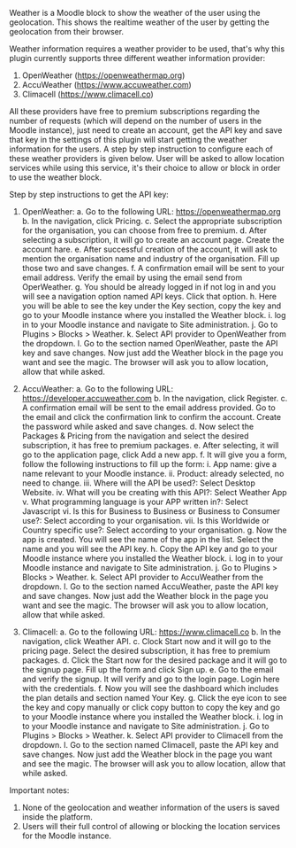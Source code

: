 Weather is a Moodle block to show the weather of the user using the geolocation. This shows the realtime weather of the user by getting the geolocation from their browser.

Weather information requires a weather provider to be used, that's why this plugin currently supports three different weather information provider:
1. OpenWeather (https://openweathermap.org)
2. AccuWeather (https://www.accuweather.com)
3. Climacell (https://www.climacell.co)

All these providers have free to premium subscriptions regarding the number of requests (which will depend on the number of users in the Moodle instance), just need to create an account, get the API key and save that key in the settings of this plugin will start getting the weather information for the users. A step by step instruction to
configure each of these weather providers is given below.
User will be asked to allow location services while using this service, it's their choice to allow or block in order to use the weather block.

Step by step instructions to get the API key:
1. OpenWeather:
    a. Go to the following URL: https://openweathermap.org
    b. In the navigation, click Pricing.
    c. Select the appropriate subscription for the organisation, you can choose from free to premium.
    d. After selecting a subscription, it will go to create an account page. Create the account hare.
    e. After successful creation of the account, it will ask to mention the organisation name and industry of the organisation. Fill up those two and save changes.
    f. A confirmation email will be sent to your email address. Verify the email by using the email send from OperWeather.
    g. You should be already logged in if not log in and you will see a navigation option named API keys. Click that option.
    h. Here you will be able to see the key under the Key section, copy the key and go to your Moodle instance where you installed the Weather block.
    i. log in to your Moodle instance and navigate to Site administration.
    j. Go to Plugins > Blocks > Weather.
    k. Select API provider to OpenWeather from the dropdown.
    l. Go to the section named OpenWeather, paste the API key and save changes. Now just add the Weather block in the page you want and see the magic. The browser will ask you to allow location, allow that while asked.
    
2. AccuWeather:
    a. Go to the following URL: https://developer.accuweather.com
    b. In the navigation, click Register.
    c. A confirmation email will be sent to the email address provided. Go to the email and click the confirmation link to confirm the account. Create the password while asked and save changes.
    d. Now select the Packages & Pricing from the navigation and select the desired subscription, it has free to premium packages.
    e. After selecting, it will go to the application page, click Add a new app.
    f. It will give you a form, follow the following instructions to fill up the form:
        i. App name: give a name relevant to your Moodle instance.
        ii. Product: already selected, no need to change.
        iii. Where will the API be used?: Select Desktop Website.
        iv. What will you be creating with this API?: Select Weather App
        v. What programming language is your APP written in?: Select Javascript
        vi. Is this for Business to Business or Business to Consumer use?: Select according to your organisation.
        vii. Is this Worldwide or Country specific use?: Select according to your organisation.
    g. Now the app is created. You will see the name of the app in the list. Select the name and you will see the API key.
    h. Copy the API key and go to your Moodle instance where you installed the Weather block.
    i. log in to your Moodle instance and navigate to Site administration.
    j. Go to Plugins > Blocks > Weather.
    k. Select API provider to AccuWeather from the dropdown.
    l. Go to the section named AccuWeather, paste the API key and save changes. Now just add the Weather block in the page you want and see the magic. The browser will ask you to allow location, allow that while asked.  
     
3. Climacell:
    a. Go to the following URL: https://www.climacell.co
    b. In the navigation, click Weather API.
    c. Clock Start now and it will go to the pricing page. Select the desired subscription, it has free to premium packages.
    d. Click the Start now for the desired package and it will go to the signup page. Fill up the form and click Sign up.
    e. Go to the email and verify the signup. It will verify and go to the login page. Login here with the credentials.
    f. Now you will see the dashboard which includes the plan details and section named Your Key.
    g. Click the eye icon to see the key and copy manually or click copy button to copy the key and go to your Moodle instance where you installed the Weather block.
    i. log in to your Moodle instance and navigate to Site administration.
    j. Go to Plugins > Blocks > Weather.
    k. Select API provider to Climacell from the dropdown.
    l. Go to the section named Climacell, paste the API key and save changes. Now just add the Weather block in the page you want and see the magic. The browser will ask you to allow location, allow that while asked.     

Important notes:
1. None of the geolocation and weather information of the users is saved inside the platform.
2. Users will their full control of allowing or blocking the location services for the Moodle instance.

